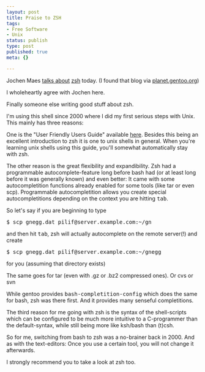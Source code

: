 ```yaml
---
layout: post
title: Praise to ZSH
tags:
- Free Software
- Unix
status: publish
type: post
published: true
meta: {}

---
```

<p>Jochen Maes <a href="http://blog.sejo.be/archives/23-Z-shell.html">talks about</a> <a href="http://www.zsh.org">zsh</a> today. (I found that blog via <a href="http://planet.gentoo.org">planet.gentoo.org</a>)</p>
<p>
I wholeheartly agree with Jochen here.
</p>
<p>
Finally someone else writing good stuff about zsh.
</p>
<p>
I'm using this shell since 2000 where I did my first serious steps with Unix. This mainly has three reasons:
</p>
<p>
One is the "User Friendly Users Guide" available <a href="http://zsh.sunsite.dk/Guide/">here</a>. Besides this being an excellent introduction to zsh it is one to unix shells in general. When you're learning unix shells using this guide, you'll somewhat automatically stay with zsh.
</p><p>
The other reason is the great flexibility and expandibility. Zsh had a programmable autocomplete-feature long before bash had (or at least long before it was generally known) and even better: It came with some autocompletition functions already enabled for some tools (like tar or even scp). Programmable autocompletition allows you create special autocompletitions depending on the context you are hitting <tt>tab</tt>.</p>
<p>So let's say if you are beginning to type</p>
<pre class="code">
$ scp gnegg.dat pilif@server.example.com:~/gn
</pre>
<p>and then hit <tt>tab</tt>, zsh will actually autocomplete on the remote server(!) and create</p>
<pre class="code">
$ scp gnegg.dat pilif@server.example.com:~/gnegg
</pre>
<p>for you (assuming that directory exists)</p>
<p>The same goes for tar (even with .gz or .bz2 compressed ones). Or cvs or svn</p>
<p>While gentoo provides <tt>bash-completition-config</tt> which does the same for bash, zsh was there first. And it provides many senseful completitions.</p>
<p>The third reason for me going with zsh is the syntax of the shell-scripts which can be configured to be much more intuitive to a C-programmer than the default-syntax, while still being more like ksh/bash than (t)csh.</p>
<p>So for me, switching from bash to zsh was a no-brainer back in 2000. And as with the text-editors: Once you use a certain tool, you will not change it afterwards.</p>
<p>I strongly recommend you to take a look at zsh too.</p>
